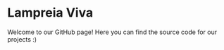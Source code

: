 # Lampreia Viva 

Welcome to our GitHub page! Here you can find the source code for our projects :)
